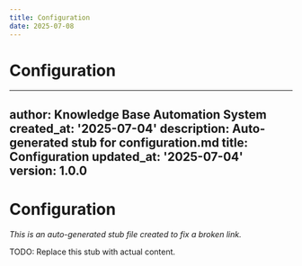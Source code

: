 ```yaml
---
title: Configuration
date: 2025-07-08
---
```


# Configuration

---
author: Knowledge Base Automation System
created_at: '2025-07-04'
description: Auto-generated stub for configuration.md
title: Configuration
updated_at: '2025-07-04'
version: 1.0.0
---

# Configuration

*This is an auto-generated stub file created to fix a broken link.*

TODO: Replace this stub with actual content.
